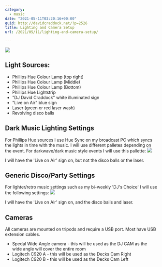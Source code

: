 ```yaml
---
category:
  - music
date: "2021-05-11T03:20:16+00:00"
guid: http://davidcraddock.net/?p=2526
title: Lighting and Camera Setup
url: /2021/05/11/lighting-and-camera-setup/

---
```

![](/wp-content/uploads/2021/05/studio-lighting-diagram.png)

## Light Sources:

- Phillips Hue Colour Lamp (top right)
- Phillips Hue Colour Lamp (Middle)
- Phillips Hue Colour Lamp (Bottom)
- Phillips Hue Lightstrip
- "DJ David Craddock" white illuminated sign
- "Live on Air" blue sign
- Laser (green or red laser wash)
- Revolving disco balls

## Dark Music Lighting Settings

For Phillips Hue sources I use Hue Sync on my broadcast PC which syncs the lights in time with the music. I will use different palletes depending on the event. For darkwave/dark music style events I will use this pallette:
![](/wp-content/uploads/2021/05/huelightsync.png)

I will have the 'Live on Air' sign on, but not the disco balls or the laser.

## Generic Disco/Party Settings

For lighter/retro music settings such as my bi-weekly 'DJ's Choice' I will use the following settings:
![](/wp-content/uploads/2021/05/huelightsyncdisco.png)

I will have the 'Live on Air' sign on, and the disco balls and laser.

## Cameras

All cameras are mounted on tripods and require a USB port. Most have USB extension cables.

- Spedal Wide Angle camera - this will be used as the DJ CAM as the wide angle will cover the entire room
- Logitech C920 A - this will be used as the Decks Cam Right
- Logitech C920 B - this will be used as the Decks Cam Left
